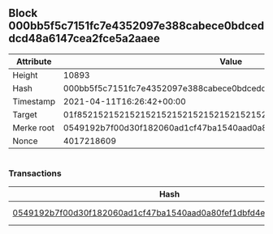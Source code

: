 ## Block 000bb5f5c7151fc7e4352097e388cabece0bdceddcd48a6147cea2fce5a2aaee

Attribute | Value
--- | ---
Height | 10893
Hash | 000bb5f5c7151fc7e4352097e388cabece0bdceddcd48a6147cea2fce5a2aaee
Timestamp | 2021-04-11T16:26:42+00:00
Target | 01f8521521521521521521521521521521521521521521521521521521521521
Merke root | 0549192b7f00d30f182060ad1cf47ba1540aad0a80fef1dbfd4ea271446ae346
Nonce | 4017218609

```

```

### Transactions

Hash | Amount
--- | ---
[0549192b7f00d30f182060ad1cf47ba1540aad0a80fef1dbfd4ea271446ae346](0549192b7f00d30f182060ad1cf47ba1540aad0a80fef1dbfd4ea271446ae346.md) | 10.00000000 SKEPTI 
